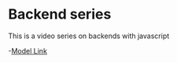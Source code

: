 # Backend series 

This is a video series on backends with javascript

-[Model Link](https://app.eraser.io/workspace/KVcz95YMOPtyn6P1S3tu)